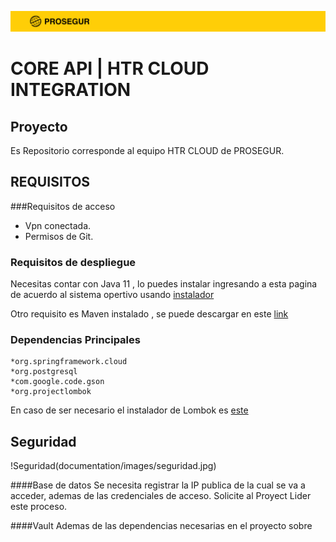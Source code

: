 ![HTR CLOUD INTEGRATION](documentation/images/prosegurlimpio.png)

# CORE API | HTR CLOUD INTEGRATION

## Proyecto
Es Repositorio corresponde al equipo HTR CLOUD de PROSEGUR.


## REQUISITOS 

###Requisitos de acceso

* Vpn conectada.
* Permisos de Git.


### Requisitos de despliegue 

Necesitas contar con Java 11 , lo puedes instalar ingresando a esta pagina de acuerdo al sistema opertivo usando [instalador](https://www.oracle.com/java/technologies/downloads/#java11)

Otro requisito es Maven instalado ,  se puede descargar en este [link](https://maven.apache.org/download.cgi)

### Dependencias Principales
	*org.springframework.cloud
	*org.postgresql
	*com.google.code.gson
	*org.projectlombok
	
En caso de ser necesario el instalador de Lombok es [este](https://projectlombok.org/download)


## Seguridad
!Seguridad(documentation/images/seguridad.jpg)


####Base de datos
Se necesita registrar la IP publica de la cual se va a acceder, ademas de las credenciales de acceso. Solicite al Proyect Lider este proceso.

####Vault
Ademas de las dependencias necesarias en el proyecto sobre 

